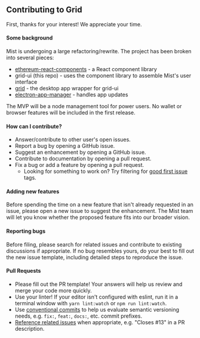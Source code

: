 ## Contributing to Grid

First, thanks for your interest! We appreciate your time.

#### Some background

Mist is undergoing a large refactoring/rewrite. The project has been broken into several pieces:

- [ethereum-react-components](https://github.com/ethereum/ethereum-react-components) - a React component library
- grid-ui (this repo) - uses the component library to assemble Mist's user interface
- [grid](https://github.com/ethereum/mist-shell) - the desktop app wrapper for grid-ui
- [electron-app-manager](https://github.com/PhilippLgh/electron-app-manager) - handles app updates

The MVP will be a node management tool for power users. No wallet or browser features will be included in the first release.

#### How can I contribute?

- Answer/contribute to other user's open issues.
- Report a bug by opening a GitHub issue.
- Suggest an enhancement by opening a GitHub issue.
- Contribute to documentation by opening a pull request.
- Fix a bug or add a feature by opening a pull request.
  - Looking for something to work on? Try filtering for [good first issue](https://github.com/ethereum/mist-ui/labels/good%20first%20issue) tags.

#### Adding new features

Before spending the time on a new feature that isn't already requested in an issue, please open a new issue to suggest the enhancement. The Mist team will let you know whether the proposed feature fits into our broader vision.

#### Reporting bugs

Before filing, please search for related issues and contribute to existing discussions if appropriate. If no bug resembles yours, do your best to fill out the new issue template, including detailed steps to reproduce the issue.

#### Pull Requests

- Please fill out the PR template! Your answers will help us review and merge your code more quickly.
- Use your linter! If your editor isn't configured with eslint, run it in a terminal window with `yarn lint:watch` or `npm run lint:watch`.
- Use [conventional commits](https://www.conventionalcommits.org/) to help us evaluate semantic versioning needs, e.g. `fix:`, `feat:`, `docs:`, etc. commit prefixes.
- [Reference related issues](https://help.github.com/articles/closing-issues-using-keywords/) when appropriate, e.g. "Closes #13" in a PR description.

